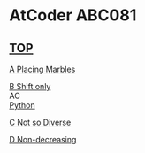 # AtCoder ABC081  

## [TOP](https://atcoder.jp/contests/abc081)  

[A Placing Marbles](https://atcoder.jp/contests/abc081/tasks/abc081_a)   

[](https://atcoder.jp/contests/abc081/submissions/)  

[B Shift only](https://atcoder.jp/contests/abc081/tasks/abc081_b)   
AC  
[Python](https://atcoder.jp/contests/abc081/submissions/15650865)  

[C Not so Diverse](https://atcoder.jp/contests/abc081/tasks/arc086_a)   

[](https://atcoder.jp/contests/abc081/submissions/)  

[D Non-decreasing](https://atcoder.jp/contests/abc081/tasks/arc086_b)   

[](https://atcoder.jp/contests/abc081/submissions/)  

